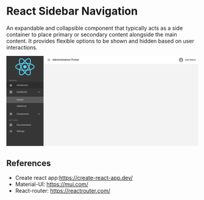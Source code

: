 
# React Sidebar Navigation

An expandable and collapsible component that typically acts as a side container to place primary or secondary content alongside the main content. It provides flexible options to be shown and hidden based on user interactions.

![logo](https://raw.githubusercontent.com/Hendrik-de-Wet/react-sidebar-navigation/main/public/react-sidebar-navigation.png)

## References
- Create react app:https://create-react-app.dev/
- Material-UI: https://mui.com/
- React-router: https://reactrouter.com/
